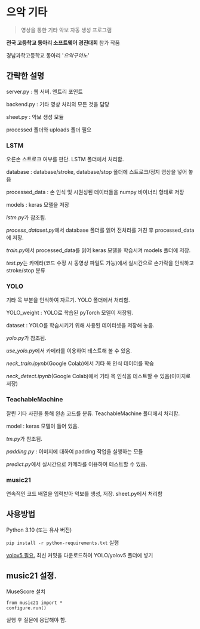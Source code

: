 # 으악 기타
> 영상을 통한 기타 악보 자동 생성 프로그램

**전국 고등학교 동아리 소프트웨어 경진대회** 참가 작품

경남과학고등학교 동아리 '*으악구아노*'



## 간략한 설명

server.py : 웹 서버. 엔트리 포인트

backend.py : 기타 영상 처리의 모든 것을 담당

sheet.py : 악보 생성 모듈

processed 폴더와 uploads 폴더 필요

### LSTM
오른손 스트로크 여부를 판단. LSTM 폴더에서 처리함.

database : database/stroke, database/stop 폴더에 스트로크/정지 영상을 넣어 놓음

processed_data : 손 인식 및 시퀀싱된 데이터들을 numpy 바이너리 형태로 저장

models : keras 모델을 저장

*lstm.py*가 참조됨.

*process_dataset.py*에서 database 폴더를 읽어 전처리를 거친 후 processed_data에 저장.

*train.py*에서 processed_data를 읽어 keras 모델을 학습시켜 models 폴더에 저장.

*test.py*는 카메라(코드 수정 시 동영상 파일도 가능)에서 실시간으로 손가락을 인식하고 stroke/stop 분류

### YOLO
기타 목 부분을 인식하여 자르기. YOLO 폴더에서 처리함.

YOLO_weight : YOLO로 학습된 pyTorch 모델이 저장됨.

dataset : YOLO를 학습시키기 위해 사용된 데이터셋을 저장해 놓음.

*yolo.py*가 참조됨.

*use_yolo.py*에서 카메라를 이용하여 테스트해 볼 수 있음.

*neck_train.ipynb*(Google Colab)에서 기타 목 인식 데이터를 학습

*neck_detect.ipynb*(Google Colab)에서 기타 목 인식을 테스트할 수 있음(이미지로 저장)

### TeachableMachine
잘린 기타 사진을 통해 왼손 코드를 분류. TeachableMachine 폴더에서 처리함.

model : keras 모델이 들어 있음.

*tm.py*가 참조됨.

*padding.py* : 이미지에 대하여 padding 작업을 실행하는 모듈

*predict.py*에서 실시간으로 카메라를 이용하여 테스트할 수 있음.


### music21
연속적인 코드 배열을 입력받아 악보를 생성, 저장. sheet.py에서 처리함


## 사용방법

Python 3.10 (또는 유사 버전)

```pip install -r python-requirements.txt``` 실행

[yolov5 필요.](https://github.com/ultralytics/yolov5) 최신 커밋을 다운로드하여 YOLO/yolov5 폴더에 넣기

## music21 설정.

MuseScore 설치
```
from music21 import *
configure.run()
```
실행 후 질문에 응답해야 함.